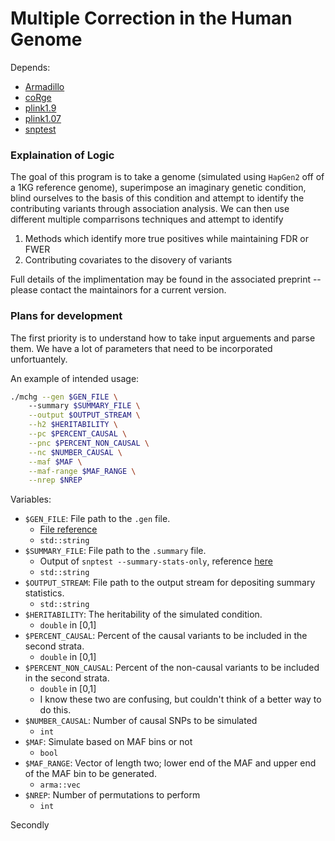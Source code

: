 # **M**ultiple **C**orrection in the **H**uman **G**enome

Depends:

- [Armadillo](http://arma.sourceforge.net/)
- [coRge](https://github.com/Chris1221/coRge)
- [plink1.9](https://www.cog-genomics.org/plink/1.9)
- [plink1.07](http://zzz.bwh.harvard.edu/plink/)
- [snptest](https://mathgen.stats.ox.ac.uk/genetics_software/snptest/snptest.html)

### Explaination of Logic

The goal of this program is to take a genome (simulated using `HapGen2` off of a 1KG reference genome), superimpose an imaginary genetic condition, blind ourselves to the basis of this condition and attempt to identify the contributing variants through association analysis.  We can then use different multiple comparrisons techniques and attempt to identify 

1. Methods which identify more true positives while maintaining FDR or FWER
2. Contributing covariates to the disovery of variants

Full details of the implimentation may be found in the associated preprint -- please contact the maintainors for a current version. 

### Plans for development

The first priority is to understand how to take input arguements and parse them. We have a lot of parameters that need to be incorporated unfortuantely.

An example of intended usage:

```sh
./mchg --gen $GEN_FILE \ 
	--summary $SUMMARY_FILE \
	--output $OUTPUT_STREAM \
	--h2 $HERITABILITY \
	--pc $PERCENT_CAUSAL \
	--pnc $PERCENT_NON_CAUSAL \
	--nc $NUMBER_CAUSAL \
	--maf $MAF \
	--maf-range $MAF_RANGE \
	--nrep $NREP
```

Variables: 

- `$GEN_FILE`: File path to the `.gen` file. 
	- [File reference](https://www.cog-genomics.org/plink/1.9/input#oxford)
	- `std::string`
- `$SUMMARY_FILE`: File path to the `.summary` file.
	- Output of `snptest --summary-stats-only`, reference [here](https://mathgen.stats.ox.ac.uk/genetics_software/snptest/snptest.html#data_summaries)
	- `std::string`
- `$OUTPUT_STREAM`: File path to the output stream for depositing summary statistics.
	- `std::string`
- `$HERITABILITY`: The heritability of the simulated condition.
	- `double` in [0,1]
- `$PERCENT_CAUSAL`: Percent of the causal variants to be included in the second strata. 
	- `double` in [0,1] 
- `$PERCENT_NON_CAUSAL`: Percent of the non-causal variants to be included in the second strata.
	- `double` in [0,1]
	- I know these two are confusing, but couldn't think of a better way to do this.
- `$NUMBER_CAUSAL`: Number of causal SNPs to be simulated
	- `int`
- `$MAF`: Simulate based on MAF bins or not
	- `bool`
- `$MAF_RANGE`: Vector of length two; lower end of the MAF and upper end of the MAF bin to be generated. 
	- `arma::vec`
- `$NREP`: Number of permutations to  perform
	- `int`



Secondly 
